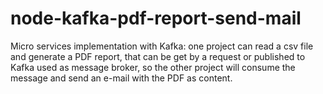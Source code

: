 # node-kafka-pdf-report-send-mail
Micro services implementation with Kafka: one project can read a csv file and generate a PDF report, that can be get by a request or published to Kafka used as message broker, so the other project will consume the message and send an e-mail with the PDF as content.
